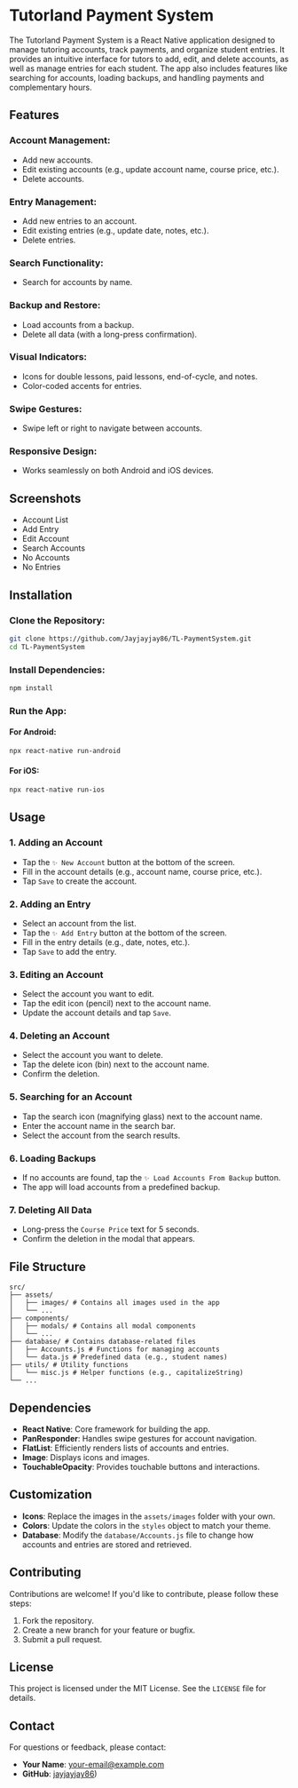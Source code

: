 # Tutorland Payment System

The Tutorland Payment System is a React Native application designed to manage tutoring accounts, track payments, and organize student entries. It provides an intuitive interface for tutors to add, edit, and delete accounts, as well as manage entries for each student. The app also includes features like searching for accounts, loading backups, and handling payments and complementary hours.

## Features

### Account Management:

- Add new accounts.
- Edit existing accounts (e.g., update account name, course price, etc.).
- Delete accounts.

### Entry Management:

- Add new entries to an account.
- Edit existing entries (e.g., update date, notes, etc.).
- Delete entries.

### Search Functionality:

- Search for accounts by name.

### Backup and Restore:

- Load accounts from a backup.
- Delete all data (with a long-press confirmation).

### Visual Indicators:

- Icons for double lessons, paid lessons, end-of-cycle, and notes.
- Color-coded accents for entries.

### Swipe Gestures:

- Swipe left or right to navigate between accounts.

### Responsive Design:

- Works seamlessly on both Android and iOS devices.

## Screenshots

- Account List
- Add Entry
- Edit Account
- Search Accounts
- No Accounts
- No Entries

## Installation

### Clone the Repository:

```bash
git clone https://github.com/Jayjayjay86/TL-PaymentSystem.git
cd TL-PaymentSystem
```

### Install Dependencies:

```bash
npm install
```

### Run the App:

#### For Android:

```bash
npx react-native run-android
```

#### For iOS:

```bash
npx react-native run-ios
```

## Usage

### 1. Adding an Account

- Tap the `✨ New Account` button at the bottom of the screen.
- Fill in the account details (e.g., account name, course price, etc.).
- Tap `Save` to create the account.

### 2. Adding an Entry

- Select an account from the list.
- Tap the `✨ Add Entry` button at the bottom of the screen.
- Fill in the entry details (e.g., date, notes, etc.).
- Tap `Save` to add the entry.

### 3. Editing an Account

- Select the account you want to edit.
- Tap the edit icon (pencil) next to the account name.
- Update the account details and tap `Save`.

### 4. Deleting an Account

- Select the account you want to delete.
- Tap the delete icon (bin) next to the account name.
- Confirm the deletion.

### 5. Searching for an Account

- Tap the search icon (magnifying glass) next to the account name.
- Enter the account name in the search bar.
- Select the account from the search results.

### 6. Loading Backups

- If no accounts are found, tap the `✨ Load Accounts From Backup` button.
- The app will load accounts from a predefined backup.

### 7. Deleting All Data

- Long-press the `Course Price` text for 5 seconds.
- Confirm the deletion in the modal that appears.

## File Structure

```
src/
├── assets/
│   ├── images/ # Contains all images used in the app
│   └── ...
├── components/
│   ├── modals/ # Contains all modal components
│   └── ...
├── database/ # Contains database-related files
│   ├── Accounts.js # Functions for managing accounts
│   └── data.js # Predefined data (e.g., student names)
├── utils/ # Utility functions
│   └── misc.js # Helper functions (e.g., capitalizeString)
└── ...
```

## Dependencies

- **React Native**: Core framework for building the app.
- **PanResponder**: Handles swipe gestures for account navigation.
- **FlatList**: Efficiently renders lists of accounts and entries.
- **Image**: Displays icons and images.
- **TouchableOpacity**: Provides touchable buttons and interactions.

## Customization

- **Icons**: Replace the images in the `assets/images` folder with your own.
- **Colors**: Update the colors in the `styles` object to match your theme.
- **Database**: Modify the `database/Accounts.js` file to change how accounts and entries are stored and retrieved.

## Contributing

Contributions are welcome! If you'd like to contribute, please follow these steps:

1. Fork the repository.
2. Create a new branch for your feature or bugfix.
3. Submit a pull request.

## License

This project is licensed under the MIT License. See the `LICENSE` file for details.

## Contact

For questions or feedback, please contact:

- **Your Name**: your-email@example.com
- **GitHub**: [jayjayjay86](https://github.com/jayjayjay86))
